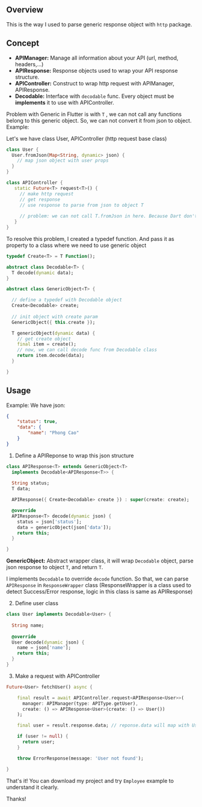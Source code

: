  ## Overview

This is the way I used to parse generic response object with `http` package. 

## Concept

- **APIManager:** Manage all information about your API (url, method, headers,...)
- **APIResponse:** Response objects used to wrap your API response structure.
- **APIController:** Construct to wrap http request with APIManager, APIResponse.
- **Decodable:** Interface with `decodable` func. Every object must be **implements** it to use with APIController.

Problem with Generic in Flutter is with `T` , we can not call any functions belong to this generic object. So, we can not convert it from json to object. Example:

Let's we have class User, APIController (http request base class)

```dart
class User {
  User.fromJson(Map<String, dynamic> json) {
    // map json object with user props
  }
}

class APIController {
   static Future<T> request<T>() {
     // make http request
     // get response
     // use response to parse from json to object T
     
     // problem: we can not call T.fromJson in here. Because Dart don't know what exactly is T object.
   }
}
```

To resolve this problem, I created a typedef function. And pass it as property to a class where we need to use generic object

```dart
typedef Create<T> = T Function();
```

```dart
abstract class Decodable<T> {
  T decode(dynamic data);
}

abstract class GenericObject<T> {

  // define a typedef with Decodable object
  Create<Decodable> create;
	
  // init object with create param
  GenericObject({ this.create });

  T genericObject(dynamic data) {
    // get create object
    final item = create();
    // now, we can call decode func from Decodable class
    return item.decode(data);
  }

}
```



## Usage

Example: We have json: 

```json
{
	"status": true,
	"data": {
		"name": "Phong Cao"
	}
}
```

1. Define a APIReponse to wrap this json structure

```dart
class APIResponse<T> extends GenericObject<T> 
  implements Decodable<APIResponse<T>> {
  
  String status;
  T data;

  APIResponse({ Create<Decodable> create }) : super(create: create);

  @override
  APIResponse<T> decode(dynamic json) {
    status = json['status'];
    data = genericObject(json['data']);
    return this;
  }

}
```

**GenericObject:** Abstract wrapper class, it will wrap `Decodable` object, parse json response to object `T`, and return `T`.

I implements `Decodable` to override `decode` function. So that, we can parse `APIResponse` in `ResponseWrapper` class (ResponseWrapper is a class used to detect Success/Error response, logic in this class is same as APIResponse)

2. Define user class

```dart
class User implements Decodable<User> {
  
  String name;
  
  @override
  User decode(dynamic json) {
    name = json['name'];
    return this;
  }
}
```

3. Make a request with APIController

```dart
Future<User> fetchUser() async {

    final result = await APIController.request<APIResponse<User>>(
      manager: APIManager(type: APIType.getUser), 
      create: () => APIResponse<User>(create: () => User())
    );

    final user = result.response.data; // reponse.data will map with User

    if (user != null) {
      return user;
    }

    throw ErrorResponse(message: 'User not found');

}
```

That's it! You can download my project and try `Employee` example to understand it clearly. 

Thanks!
